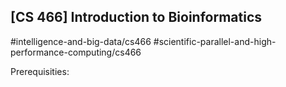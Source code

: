 ## [CS 466] Introduction to Bioinformatics

#intelligence-and-big-data/cs466
#scientific-parallel-and-high-performance-computing/cs466

Prerequisities:
